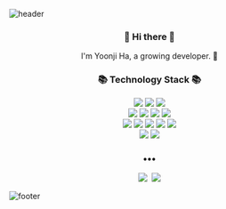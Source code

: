 ![header](https://capsule-render.vercel.app/api?type=slice&color=30A9DE&height=170&section=header&text=IJNOOYAH&fontColor=090707&fontAlignX=45&fontAlignY=65&fontSize=100)


<h3 align="center"> 👋 Hi there 👋 </h3>
<p align="center">
I'm Yoonji Ha, a growing developer. 🌱 
</p>
<h3 align="center">📚 Technology Stack 📚</h3>
<p align="center">
  <img src="https://img.shields.io/badge/java-007396?style=for-the-badge&logo=java&logoColor=white"> 
  <img src="https://img.shields.io/badge/Kotlin-7F52FF?style=for-the-badge&&logo=kotlin&logoColor=white">
  <img src="https://img.shields.io/badge/JavaScript-323330?style=for-the-badge&logo=javascript&logoColor=F7DF1E"> 
  <br>
  
  <img src="https://img.shields.io/badge/Spring-6DB33F?style=for-the-badge&logo=spring&logoColor=white"> 
  <img src="https://img.shields.io/badge/Spring_Boot-F2F4F9?style=for-the-badge&logo=spring-boot"> 
  <img src="https://img.shields.io/badge/Spring_Security-F2F4F9?style=for-the-badge&logo=spring-security"> 
  <img src="https://img.shields.io/badge/Spring_Data_Jpa-F2F4F9?style=for-the-badge&logo=spring"> 
  <br>
  
  <img src="https://img.shields.io/badge/Swagger-85EA2D?style=for-the-badge&logo=Swagger&logoColor=white"> 
  <img src="https://img.shields.io/badge/aws-FF9900?style=for-the-badge&logo=amazonwebservices&logoColor=black"> 
  <img src="https://img.shields.io/badge/MySQL-005C84?style=for-the-badge&logo=mysql&logoColor=white"> 
  <img src="https://img.shields.io/badge/redis-FF4438?style=for-the-badge&logo=redis&logoColor=white">
  <img src="https://img.shields.io/badge/docker-2496ED?style=for-the-badge&logo=docker&logoColor=white">
  <br>
  
  <img src="https://img.shields.io/badge/github-181717?style=for-the-badge&logo=github&logoColor=white">
  <img src="https://img.shields.io/badge/git-F05032?style=for-the-badge&logo=git&logoColor=white">
</p>

<h3 align="center">•••</h3>

<p align="center">
  <a href="https://ijnooyah.github.io/"><img src="https://img.shields.io/badge/Tech%20Blog-222222?style=for-the-badge&logo=githubpages&logoColor=white&link=https://ijnooyah.github.io"/></a>&nbsp
  <a href="mailto:ijnooyah@gmail.com"><img src="https://img.shields.io/badge/Gmail-d14836?style=for-the-badge&logo=Gmail&logoColor=white&link=mailto:ijnooyah@gmail.com"/></a>
  
</p>

![footer](https://capsule-render.vercel.app/api?type=slice&color=EFDC05&height=100&section=footer)
